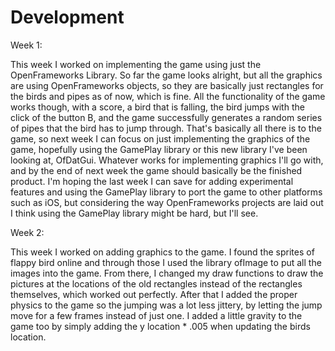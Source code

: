 # Development

Week 1:

This week I worked on implementing the game using just the OpenFrameworks Library. So far the game looks alright, but all the graphics are using OpenFrameworks objects, so they are basically just rectangles for the birds and pipes as of now, which is fine. All the functionality of the game works though, with a score, a bird that is falling, the bird jumps with the click of the button B, and the game successfully generates a random series of pipes that the bird has to jump through. That's basically all there is to the game, so next week I can focus on just implementing the graphics of the game, hopefully using the GamePlay library or this new library I've been looking at, OfDatGui. Whatever works for implementing graphics I'll go with, and by the end of next week the game should basically be the finished product. I'm hoping the last week I can save for adding experimental features and using the GamePlay library to port the game to other platforms such as iOS, but considering the way OpenFrameworks projects are laid out I think using the GamePlay library might be hard, but I'll see.

Week 2:

This week I worked on adding graphics to the game. I found the sprites of flappy bird online and through those I used the library ofImage to put all the images into the game. From there, I changed my draw functions to draw the pictures at the locations of the old rectangles instead of the rectangles themselves, which worked out perfectly. After that I added the proper physics to the game so the jumping was a lot less jittery, by letting the jump move for a few frames instead of just one. I added a little gravity to the game too by simply adding the y location * .005 when updating the birds location.
